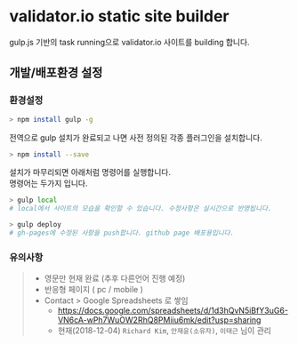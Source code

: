 # validator.io static site builder  

gulp.js 기반의 task running으로 validator.io 사이트를 building 합니다.  

## 개발/배포환경 설정  

### 환경설정  

``` bash  
> npm install gulp -g  
```  

전역으로 gulp 설치가 완료되고 나면 사전 정의된 각종 플러그인을 설치합니다.  

``` bash  
> npm install --save  
```  

설치가 마무리되면 아래처럼 명령어를 실행합니다.  
명령어는 두가지 입니다.  

``` bash  
> gulp local  
# local에서 사이트의 모습을 확인할 수 있습니다. 수정사항은 실시간으로 반영됩니다.  

> gulp deploy  
# gh-pages에 수정된 사항을 push합니다. github page 배포용입니다.  
```  

### 유의사항
> - 영문만 현재 완료 (추후 다른언어 진행 예정)
> - 반응형 페이지 ( pc / mobile )
> - Contact > Google Spreadsheets 로 쌓임
>   - <https://docs.google.com/spreadsheets/d/1d3hQvN5iBfY3uG6-VN6cA-wPh7WuOW2RhQ8PMiiu6mk/edit?usp=sharing>
>   - 현재(2018-12-04) `Richard Kim`, `안재윤(소유자)`, `이태근` 님이 관리
